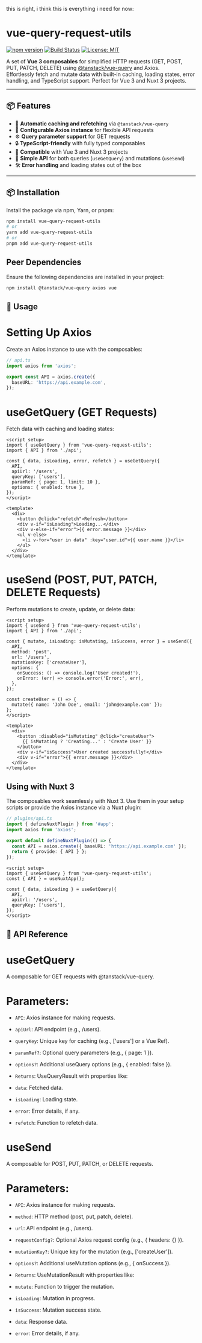 this is right, i think this is everything i need for now:
# vue-query-request-utils

[![npm version](https://badge.fury.io/js/vue-query-request-utils.svg)](https://www.npmjs.com/package/vue-query-request-utils)
[![Build Status](https://github.com/cristophdev/vue-query-request-utils/actions/workflows/ci.yml/badge.svg)](https://github.com/cristophdev/vue-query-request-utils/actions)
[![License: MIT](https://img.shields.io/badge/License-MIT-yellow.svg)](https://opensource.org/licenses/MIT)

A set of **Vue 3 composables** for simplified HTTP requests (GET, POST, PUT, PATCH, DELETE) using [@tanstack/vue-query](https://tanstack.com/query/latest/docs/framework/vue/overview) and Axios.  
Effortlessly fetch and mutate data with built-in caching, loading states, error handling, and TypeScript support. Perfect for Vue 3 and Nuxt 3 projects.

---

## 📦 Features

- 🔁 **Automatic caching and refetching** via `@tanstack/vue-query`
- 📡 **Configurable Axios instance** for flexible API requests
- ⚙️ **Query parameter support** for GET requests
- 🔒 **TypeScript-friendly** with fully typed composables
- 📱 **Compatible** with Vue 3 and Nuxt 3 projects
- 🚀 **Simple API** for both queries (`useGetQuery`) and mutations (`useSend`)
- 🛠️ **Error handling** and loading states out of the box

---

## 📦 Installation

Install the package via npm, Yarn, or pnpm:

```bash
npm install vue-query-request-utils
# or
yarn add vue-query-request-utils
# or
pnpm add vue-query-request-utils
```

## Peer Dependencies

Ensure the following dependencies are installed in your project:

```bash
npm install @tanstack/vue-query axios vue
```
## 🚀 Usage

# Setting Up Axios

Create an Axios instance to use with the composables:

```ts
// api.ts
import axios from 'axios';

export const API = axios.create({
  baseURL: 'https://api.example.com',
});
```

# useGetQuery (GET Requests)

Fetch data with caching and loading states:

```vue
<script setup>
import { useGetQuery } from 'vue-query-request-utils';
import { API } from './api';

const { data, isLoading, error, refetch } = useGetQuery({
  API,
  apiUrl: '/users',
  queryKey: ['users'],
  paramRef: { page: 1, limit: 10 },
  options: { enabled: true },
});
</script>

<template>
  <div>
    <button @click="refetch">Refresh</button>
    <div v-if="isLoading">Loading...</div>
    <div v-else-if="error">{{ error.message }}</div>
    <ul v-else>
      <li v-for="user in data" :key="user.id">{{ user.name }}</li>
    </ul>
  </div>
</template>
```

# useSend (POST, PUT, PATCH, DELETE Requests)

Perform mutations to create, update, or delete data:

```vue
<script setup>
import { useSend } from 'vue-query-request-utils';
import { API } from './api';

const { mutate, isLoading: isMutating, isSuccess, error } = useSend({
  API,
  method: 'post',
  url: '/users',
  mutationKey: ['createUser'],
  options: {
    onSuccess: () => console.log('User created!'),
    onError: (err) => console.error('Error:', err),
  },
});

const createUser = () => {
  mutate({ name: 'John Doe', email: 'john@example.com' });
};
</script>

<template>
  <div>
    <button :disabled="isMutating" @click="createUser">
      {{ isMutating ? 'Creating...' : 'Create User' }}
    </button>
    <div v-if="isSuccess">User created successfully!</div>
    <div v-if="error">{{ error.message }}</div>
  </div>
</template>
```

## Using with Nuxt 3

The composables work seamlessly with Nuxt 3. Use them in your setup scripts or provide the Axios instance via a Nuxt plugin:

```ts
// plugins/api.ts
import { defineNuxtPlugin } from '#app';
import axios from 'axios';

export default defineNuxtPlugin(() => {
  const API = axios.create({ baseURL: 'https://api.example.com' });
  return { provide: { API } };
});
```

```vue
<script setup>
import { useGetQuery } from 'vue-query-request-utils';
const { API } = useNuxtApp();

const { data, isLoading } = useGetQuery({
  API,
  apiUrl: '/users',
  queryKey: ['users'],
});
</script>
```

## 📖 API Reference

# useGetQuery
A composable for GET requests with @tanstack/vue-query.

# Parameters:

- ``API``: Axios instance for making requests.
- ``apiUrl``: API endpoint (e.g., /users).
- ``queryKey``: Unique key for caching (e.g., ['users'] or a Vue Ref).
- ``paramRef?``: Optional query parameters (e.g., { page: 1 }).
- ``options?``: Additional useQuery options (e.g., { enabled: false }).
- ``Returns``: UseQueryResult with properties like:

- ``data``: Fetched data.
- ``isLoading``: Loading state.
- ``error``: Error details, if any.
- ``refetch``: Function to refetch data.


# useSend
A composable for POST, PUT, PATCH, or DELETE requests.

# Parameters:

- ``API``: Axios instance for making requests.
- ``method``: HTTP method (post, put, patch, delete).
- ``url``: API endpoint (e.g., /users).
- ``requestConfig?``: Optional Axios request config (e.g., { headers: {} }).
- ``mutationKey?``: Unique key for the mutation (e.g., ['createUser']).
- ``options?``: Additional useMutation options (e.g., { onSuccess }).
- ``Returns``: UseMutationResult with properties like:

- ``mutate``: Function to trigger the mutation.
- ``isLoading``: Mutation in progress.
- ``isSuccess``: Mutation success state.
- ``data``: Response data.
- ``error``: Error details, if any.